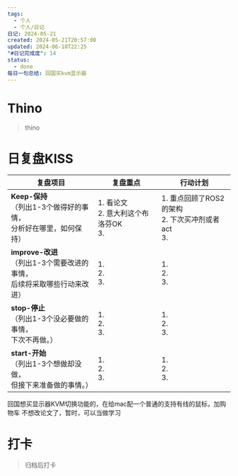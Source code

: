```yaml
---
tags:
  - 个人
  - 个人/日记
日记: 2024-05-21
created: 2024-05-21T20:57:00
updated: 2024-06-18T22:25
"#日记完成度": 14
status:
  - done
每日一句总结: 回国买kvm显示器
---
```


# Thino
> thino

# 日复盘KISS
| **复盘项目**                                             | **复盘重点**                       | **行动计划**                                 |
| ---------------------------------------------------- | ------------------------------ | ---------------------------------------- |
| **Keep-保持**<br>（列出1-3个做得好的事情，<br>   分析好在哪里，如何保持）     | 1.  看论文<br>2. 意大利这个布洛芬OK<br>3. | 1.  重点回顾了ROS2的架构<br>2. 下次买冲剂或者act <br>3. |
| **improve-改进**<br>（列出1-3个需要改进的事情，<br>  后续将采取哪些行动来改进） | 1.  <br>2. <br>3.              | 1.  <br>2. <br>3.                        |
| **stop-停止**<br>（列出1-3个没必要做的事情，<br>下次不再做。）            | 1.  <br>2. <br>3.              | 1.  <br>2. <br>3.                        |
| **start-开始**<br>（列出1-3个想做却没做，<br>但接下来准备做的事情。）        | 1.  <br>2. <br>3.              | 1.  <br>2. <br>3.                        |
回国想买显示器KVM切换功能的，在给mac配一个普通的支持有线的鼠标，加购物车
不想改论文了，暂时，可以当做学习

# 打卡
> 归档后打卡


